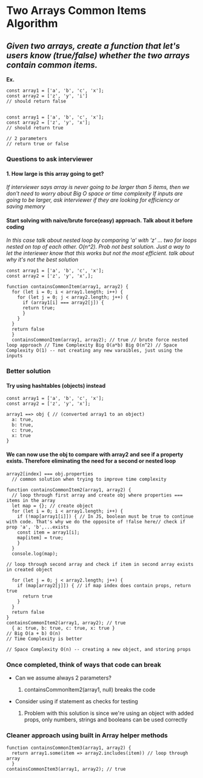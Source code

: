 # Two Arrays Common Items Algorithm

## *Given two arrays, create a function that let's users know (true/false) whether the two arrays contain common items.*

**Ex.**

    const array1 = ['a', 'b', 'c', 'x'];
    const array2 = ['z', 'y', 'i']
    // should return false


    const array1 = ['a', 'b', 'c', 'x'];
    const array2 = ['z', 'y', 'x'];
    // should return true

    // 2 parameters
    // return true or false

### Questions to ask interviewer

#### 1. How large is this array going to get?

   *If interviewer says array is never going to be larger than 5 items, then we don't need to worry about Big O space or time complexity
    If inputs are going to be larger, ask interviewer if they are looking for efficiency or saving memory*

#### Start solving with naive/brute force(easy) approach. Talk about it before coding

  *In this case talk about nested loop by comparing 'a' with 'z' ... two for loops nested on top of each other. O(n^2). Prob not best solution. Just a way to let the interiewer know that this works but not the most efficient.
    talk about why it's not the best solution*

    const array1 = ['a', 'b', 'c', 'x'];
    const array2 = ['z', 'y', 'x',];

    function containsCommonItem(array1, array2) {
      for (let i = 0; i < array1.length; i++) {
        for (let j = 0; j < array2.length; j++) {
          if (array1[i] === array2[j]) {
          return true;
          }
        }
      }
      return false
      }
      containsCommonItem(array1, array2); // true // brute force nested loop approach // Time Complexity Big O(a*b) Big O(n^2) // Space Complexity O(1) -- not creating any new varaibles, just using the inputs

### Better solution

#### Try using hashtables (objects) instead

    const array1 = ['a', 'b', 'c', 'x'];
    const array2 = ['z', 'y', 'x'];

    array1 ==> obj { // (converted array1 to an object)
      a: true,
      b: true,
      c: true,
      x: true
    }

#### We can now use the obj to compare with array2 and see if a property exists. Therefore eliminating the need for a second or nested loop

    array2[index] === obj.properties
      // common solution when trying to improve time complexity

    function containsCommonItem2(array1, array2) {
      // loop through first array and create obj where properties === items in the array
      let map = {}; // create object
      for (let i = 0; i < array1.length; i++) {
        if (!map[array1[i]]) { // In JS, boolean must be true to continue with code. That's why we do the opposite of !false here// check if prop 'a', 'b',...exists
        const item = array1[i];
        map[item] = true;
        }
      }
      console.log(map);

    // loop through second array and check if item in second array exists in created object

      for (let j = 0; j < array2.length; j++) {
        if (map[array2[j]]) { // if map index does contain props, return true
          return true
        }
      }
      return false
    }
    containsCommonItem2(array1, array2); // true
      { a: true, b: true, c: true, x: true }
    // Big O(a + b) O(n)
    // Time Complexity is better

    // Space Complexity O(n) -- creating a new object, and storing props

### Once completed, think of ways that code can break

* Can we assume always 2 parameters?
    1. containsCommonItem2(array1, null) breaks the code

* Consider using if statement as checks for testing
    1. Problem with this solution is since we're using an object with added props, only numbers, strings and booleans can be used correctly

### Cleaner approach using built in Array helper methods

    function containsCommonItem3(array1, array2) {
      return array1.some(item => array2.includes(item)) // loop through array
      }
    containsCommonItem3(array1, array2); // true
